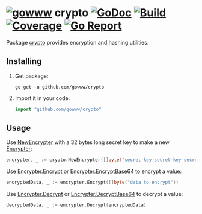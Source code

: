 # [![gowww](https://avatars.githubusercontent.com/u/18078923?s=20)](https://github.com/gowww) crypto [![GoDoc](https://godoc.org/github.com/gowww/crypto?status.svg)](https://godoc.org/github.com/gowww/crypto) [![Build](https://travis-ci.org/gowww/crypto.svg?branch=master)](https://travis-ci.org/gowww/crypto) [![Coverage](https://coveralls.io/repos/github/gowww/crypto/badge.svg?branch=master)](https://coveralls.io/github/gowww/crypto?branch=master) [![Go Report](https://goreportcard.com/badge/github.com/gowww/crypto)](https://goreportcard.com/report/github.com/gowww/crypto)

Package [crypto](https://godoc.org/github.com/gowww/crypto) provides encryption and hashing utilities.

## Installing

1. Get package:

	```Shell
	go get -u github.com/gowww/crypto
	```

2. Import it in your code:

	```Go
	import "github.com/gowww/crypto"
	```

## Usage

Use [NewEncrypter](https://godoc.org/github.com/gowww/crypto#NewEncrypter) with a 32 bytes long secret key to make a new [Encrypter](https://godoc.org/github.com/gowww/crypto#Encrypter):

```Go
encrypter, _ := crypto.NewEncrypter([]byte("secret-key-secret-key-secret-key"))
```

Use [Encrypter.Encrypt](https://godoc.org/github.com/gowww/crypto#Encrypter.Encrypt) or [Encrypter.EncryptBase64](https://godoc.org/github.com/gowww/crypto#Encrypter.EncryptBase64) to encrypt a value:

```Go
encryptedData, _ := encrypter.Encrypt([]byte("data to encrypt"))
```

Use [Encrypter.Decrypt](https://godoc.org/github.com/gowww/crypto#Encrypter.Decrypt) or [Encrypter.DecryptBase64](https://godoc.org/github.com/gowww/crypto#Encrypter.DecryptBase64) to decrypt a value:

```Go
decryptedData, _ := encrypter.Decrypt(encryptedData)
```
